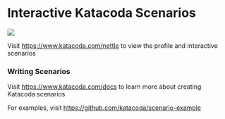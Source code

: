 # Interactive Katacoda Scenarios

[![](http://shields.katacoda.com/katacoda/nettle/count.svg)](https://www.katacoda.com/nettle "Get your profile on Katacoda.com")

Visit https://www.katacoda.com/nettle to view the profile and interactive scenarios

### Writing Scenarios
Visit https://www.katacoda.com/docs to learn more about creating Katacoda scenarios

For examples, visit https://github.com/katacoda/scenario-example
